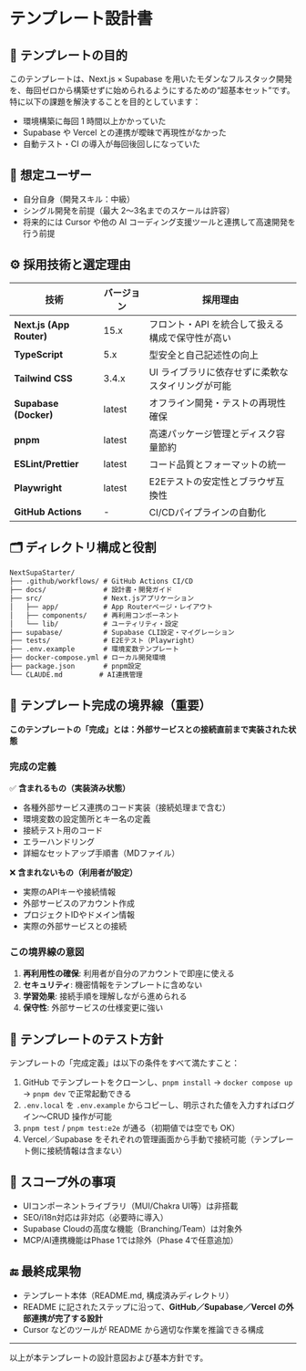 # テンプレート設計書

## 🎯 テンプレートの目的

このテンプレートは、Next.js × Supabase を用いたモダンなフルスタック開発を、毎回ゼロから構築せずに始められるようにするための“超基本セット”です。特に以下の課題を解決することを目的としています：

* 環境構築に毎回 1 時間以上かかっていた
* Supabase や Vercel との連携が曖昧で再現性がなかった
* 自動テスト・CI の導入が毎回後回しになっていた

## 👤 想定ユーザー

* 自分自身（開発スキル：中級）
* シングル開発を前提（最大 2〜3名までのスケールは許容）
* 将来的には Cursor や他の AI コーディング支援ツールと連携して高速開発を行う前提

## ⚙️ 採用技術と選定理由

| 技術                                         | バージョン | 採用理由                       |
| ------------------------------------------ | ------ | -------------------------- |
| **Next.js (App Router)**                   | 15.x   | フロント・API を統合して扱える構成で保守性が高い |
| **TypeScript**                             | 5.x    | 型安全と自己記述性の向上               |
| **Tailwind CSS**                           | 3.4.x  | UI ライブラリに依存せずに柔軟なスタイリングが可能 |
| **Supabase (Docker)**                      | latest | オフライン開発・テストの再現性確保          |
| **pnpm**                                   | latest | 高速パッケージ管理とディスク容量節約        |
| **ESLint/Prettier**                        | latest | コード品質とフォーマットの統一            |
| **Playwright**                             | latest | E2Eテストの安定性とブラウザ互換性        |
| **GitHub Actions**                         | -      | CI/CDパイプラインの自動化              |

## 🗂 ディレクトリ構成と役割

```txt
NextSupaStarter/
├── .github/workflows/ # GitHub Actions CI/CD
├── docs/              # 設計書・開発ガイド
├── src/               # Next.jsアプリケーション
│   ├── app/           # App Routerページ・レイアウト
│   ├── components/    # 再利用コンポーネント
│   └── lib/           # ユーティリティ・設定
├── supabase/          # Supabase CLI設定・マイグレーション
├── tests/             # E2Eテスト（Playwright）
├── .env.example       # 環境変数テンプレート
├── docker-compose.yml # ローカル開発環境
├── package.json       # pnpm設定
└── CLAUDE.md         # AI連携管理
```

## 🎯 テンプレート完成の境界線（重要）

**このテンプレートの「完成」とは：外部サービスとの接続直前まで実装された状態**

### 完成の定義

✅ **含まれるもの（実装済み状態）**
- 各種外部サービス連携のコード実装（接続処理まで含む）
- 環境変数の設定箇所とキー名の定義
- 接続テスト用のコード
- エラーハンドリング
- 詳細なセットアップ手順書（MDファイル）

❌ **含まれないもの（利用者が設定）**
- 実際のAPIキーや接続情報
- 外部サービスのアカウント作成
- プロジェクトIDやドメイン情報
- 実際の外部サービスとの接続

### この境界線の意図

1. **再利用性の確保**: 利用者が自分のアカウントで即座に使える
2. **セキュリティ**: 機密情報をテンプレートに含めない
3. **学習効果**: 接続手順を理解しながら進められる
4. **保守性**: 外部サービスの仕様変更に強い

## 🧪 テンプレートのテスト方針

テンプレートの「完成定義」は以下の条件をすべて満たすこと：

1. GitHub でテンプレートをクローンし、`pnpm install` → `docker compose up` → `pnpm dev` で正常起動できる
2. `.env.local` を `.env.example` からコピーし、明示された値を入力すればログイン〜CRUD 操作が可能
3. `pnpm test` / `pnpm test:e2e` が通る（初期値では空でも OK）
4. Vercel／Supabase をそれぞれの管理画面から手動で接続可能（テンプレート側に接続情報は含まない）

## 🚫 スコープ外の事項

* UIコンポーネントライブラリ（MUI/Chakra UI等）は非搭載
* SEO/i18n対応は非対応（必要時に導入）
* Supabase Cloudの高度な機能（Branching/Team）は対象外
* MCP/AI連携機能はPhase 1では除外（Phase 4で任意追加）

## 🔚 最終成果物

* テンプレート本体（README.md, 構成済みディレクトリ）
* README に記されたステップに沿って、**GitHub／Supabase／Vercel の外部連携が完了する設計**
* Cursor などのツールが README から適切な作業を推論できる構成

---

以上が本テンプレートの設計意図および基本方針です。
